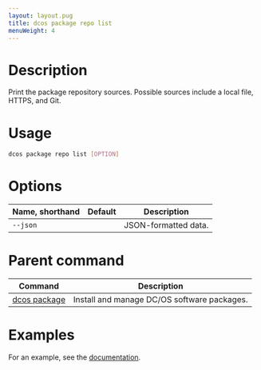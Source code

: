 ```yaml
---
layout: layout.pug
title: dcos package repo list
menuWeight: 4
---
```


# Description
Print the package repository sources. Possible sources include a local file, HTTPS, and Git.

# Usage

```bash
dcos package repo list [OPTION]
```

# Options

| Name, shorthand | Default | Description |
|---------|-------------|-------------|
| `--json`   |             |  JSON-formatted data. |
        
# Parent command

| Command | Description |
|---------|-------------|
| [dcos package](/docs/1.10/cli/command-reference/dcos-package/)   | Install and manage DC/OS software packages. |

# Examples

For an example, see the [documentation](/docs/1.10/administering-clusters/repo/).